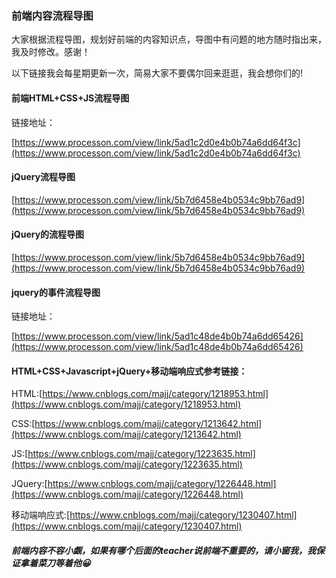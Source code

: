 ### 前端内容流程导图

大家根据流程导图，规划好前端的内容知识点，导图中有问题的地方随时指出来，我及时修改。感谢！

以下链接我会每星期更新一次，简易大家不要偶尔回来逛逛，我会想你们的!

#### 前端HTML+CSS+JS流程导图

链接地址：

[https://www.processon.com/view/link/5ad1c2d0e4b0b74a6dd64f3c](https://www.processon.com/view/link/5ad1c2d0e4b0b74a6dd64f3c)

#### jQuery流程导图

[https://www.processon.com/view/link/5b7d6458e4b0534c9bb76ad9](https://www.processon.com/view/link/5b7d6458e4b0534c9bb76ad9)

#### jQuery的流程导图

[https://www.processon.com/view/link/5b7d6458e4b0534c9bb76ad9](https://www.processon.com/view/link/5b7d6458e4b0534c9bb76ad9)

#### jquery的事件流程导图

链接地址：

[https://www.processon.com/view/link/5ad1c48de4b0b74a6dd65426](https://www.processon.com/view/link/5ad1c48de4b0b74a6dd65426)

#### HTML+CSS+Javascript+jQuery+移动端响应式参考链接：

HTML:[https://www.cnblogs.com/majj/category/1218953.html](https://www.cnblogs.com/majj/category/1218953.html)

CSS:[https://www.cnblogs.com/majj/category/1213642.html](https://www.cnblogs.com/majj/category/1213642.html)

JS:[https://www.cnblogs.com/majj/category/1223635.html](https://www.cnblogs.com/majj/category/1223635.html)

JQuery:[https://www.cnblogs.com/majj/category/1226448.html](https://www.cnblogs.com/majj/category/1226448.html)

移动端响应式:[https://www.cnblogs.com/majj/category/1230407.html](https://www.cnblogs.com/majj/category/1230407.html)

##### 前端内容不容小觑，如果有哪个后面的teacher说前端不重要的，请小窗我，我保证拿着菜刀等着他😀



